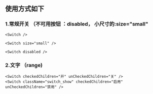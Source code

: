 ## 使用方式如下

### 1.常规开关 （不可用按钮 ：disabled， 小尺寸的:size="small"

```#
<Switch />

<Switch size="small" />

<Switch disabled />
```

### 2.文字 （range)

```#
<Switch checkedChildren="开" unCheckedChildren="关" />
<Switch className="switch_show" checkedChildren="启用" unCheckedChildren="禁用" />
```
